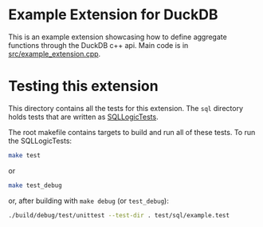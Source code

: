 # Example Extension for DuckDB

This is an example extension showcasing how to define aggregate functions through the DuckDB c++ api.
Main code is in [src/example_extension.cpp](src/example_extension.cpp).

# Testing this extension
This directory contains all the tests for this extension. The `sql` directory holds tests that are written as [SQLLogicTests](https://duckdb.org/dev/sqllogictest/intro.html).

The root makefile contains targets to build and run all of these tests. To run the SQLLogicTests:
```bash
make test
```
or 
```bash
make test_debug
```
or, after building with `make debug` (or `test_debug`):
```bash
./build/debug/test/unittest --test-dir . test/sql/example.test 
```